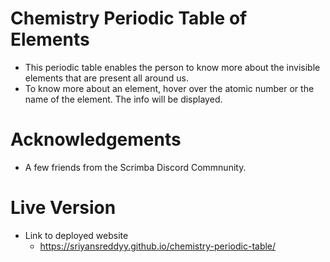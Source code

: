 # Chemistry Periodic Table of Elements
- This periodic table enables the person to know more about the invisible elements that are present all around us.
- To know more about an element, hover over the atomic number or the name of the element. The info will be displayed.
# Acknowledgements
- A few friends from the Scrimba Discord Commnunity.
# Live Version  
- Link to deployed website
  - https://sriyansreddyy.github.io/chemistry-periodic-table/
